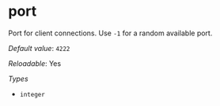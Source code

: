 # port

Port for client connections. Use `-1` for a
random available port.

*Default value*: `4222`

*Reloadable*: Yes

*Types*

- `integer`


